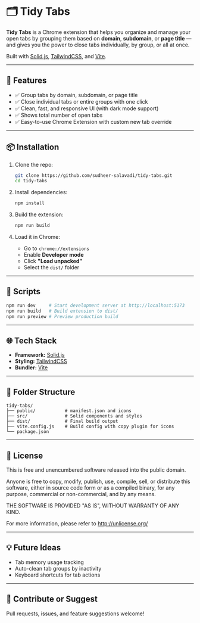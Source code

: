 # 🗂️ Tidy Tabs

**Tidy Tabs** is a Chrome extension that helps you organize and manage your open tabs by grouping them based on **domain**, **subdomain**, or **page title** — and gives you the power to close tabs individually, by group, or all at once.

Built with [Solid.js](https://solidjs.com), [TailwindCSS](https://tailwindcss.com), and [Vite](https://vitejs.dev).

---

## 🚀 Features

- ✅ Group tabs by domain, subdomain, or page title  
- ✅ Close individual tabs or entire groups with one click  
- ✅ Clean, fast, and responsive UI (with dark mode support)  
- ✅ Shows total number of open tabs  
- ✅ Easy-to-use Chrome Extension with custom new tab override

---

## 📦 Installation

1. Clone the repo:

   ```bash
   git clone https://github.com/sudheer-salavadi/tidy-tabs.git
   cd tidy-tabs
   ```

2. Install dependencies:

   ```bash
   npm install
   ```

3. Build the extension:

   ```bash
   npm run build
   ```

4. Load it in Chrome:
   - Go to `chrome://extensions`
   - Enable **Developer mode**
   - Click **"Load unpacked"**
   - Select the `dist/` folder

---

## 🔧 Scripts

```bash
npm run dev     # Start development server at http://localhost:5173
npm run build   # Build extension to dist/
npm run preview # Preview production build
```

---

## 🌐 Tech Stack

- **Framework:** [Solid.js](https://solidjs.com)
- **Styling:** [TailwindCSS](https://tailwindcss.com)
- **Bundler:** [Vite](https://vitejs.dev)

---

## 📁 Folder Structure

```
tidy-tabs/
├── public/           # manifest.json and icons
├── src/              # Solid components and styles
├── dist/             # Final build output
├── vite.config.js    # Build config with copy plugin for icons
└── package.json
```

---

## 📜 License

This is free and unencumbered software released into the public domain.

Anyone is free to copy, modify, publish, use, compile, sell, or
distribute this software, either in source code form or as a compiled
binary, for any purpose, commercial or non-commercial, and by any
means.

THE SOFTWARE IS PROVIDED "AS IS", WITHOUT WARRANTY OF ANY KIND.

For more information, please refer to <http://unlicense.org/>

---

## 💡 Future Ideas

- Tab memory usage tracking
- Auto-clean tab groups by inactivity
- Keyboard shortcuts for tab actions

---

## 🙌 Contribute or Suggest

Pull requests, issues, and feature suggestions welcome!
